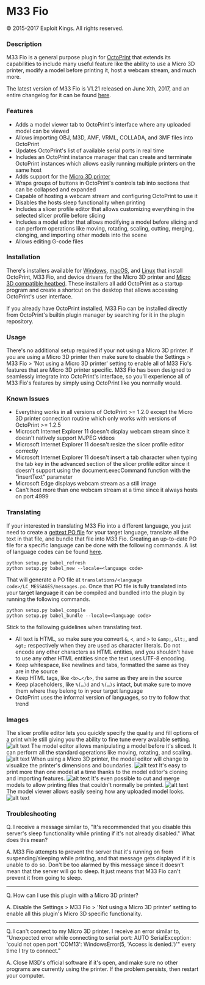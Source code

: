 # M33 Fio
© 2015-2017 Exploit Kings. All rights reserved.

### Description
M33 Fio is a general purpose plugin for [OctoPrint](http://octoprint.org/) that extends its capabilities to include many useful feature like the ability to use a Micro 3D printer, modify a model before printing it, host a webcam stream, and much more.

The latest version of M33 Fio is V1.21 released on June Xth, 2017, and an entire changelog for it can be found [here](https://raw.githubusercontent.com/donovan6000/M33-Fio/master/Changelog).

### Features
* Adds a model viewer tab to OctoPrint's interface where any uploaded model can be viewed
* Allows importing OBJ, M3D, AMF, VRML, COLLADA, and 3MF files into OctoPrint
* Updates OctoPrint's list of available serial ports in real time
* Includes an OctoPrint instance manager that can create and terminate OctoPrint instances which allows easily running multiple printers on the same host
* Adds support for the [Micro 3D printer](https://www.kickstarter.com/projects/m3d/the-micro-the-first-truly-consumer-3d-printer)
* Wraps groups of buttons in OctoPrint's controls tab into sections that can be collapsed and expanded
* Capable of hosting a webcam stream and configuring OctoPrint to use it
* Disables the hosts sleep functionality when printing
* Includes a slicer profile editor that allows customizing everything in the selected slicer profile before slicing
* Includes a model editor that allows modifying a model before slicing and can perform operations like moving, rotating, scaling, cutting, merging, clonging, and importing other models into the scene
* Allows editing G-code files

### Installation
There's installers available for [Windows](https://raw.githubusercontent.com/donovan6000/M33-Fio/master/installers/Windows/install.zip), [macOS](https://raw.githubusercontent.com/donovan6000/M33-Fio/master/installers/macOS/install.zip), and [Linux](https://raw.githubusercontent.com/donovan6000/M33-Fio/master/installers/Linux/install.zip) that install OctoPrint, M33 Fio, and device drivers for the Micro 3D printer and [Micro 3D compatible heatbed](https://www.kickstarter.com/projects/1668748285/the-micro-m3d-compatible-heated-print-bed). These installers all add OctoPrint as a startup program and create a shortcut on the desktop that allows accessing OctoPrint's user interface.

If you already have OctoPrint installed, M33 Fio can be installed directly from OctoPrint's builtin plugin manager by searching for it in the plugin repository.

### Usage
There's no additional setup required if your not using a Micro 3D printer. If you are using a Micro 3D printer then make sure to disable the Settings > M33 Fio > 'Not using a Micro 3D printer' setting to enable all of M33 Fio's features that are Micro 3D printer specific. M33 Fio has been designed to seamlessly integrate into OctoPrint's interface, so you'll experience all of M33 Fio's features by simply using OctoPrint like you normally would.

### Known Issues
* Everything works in all versions of OctoPrint >= 1.2.0 except the Micro 3D printer connection routine which only works with versions of OctoPrint >= 1.2.5
* Microsoft Internet Explorer 11 doesn't display webcam stream since it doesn't natively support MJPEG videos
* Microsoft Internet Explorer 11 doesn't resize the slicer profile editor correctly
* Microsoft Internet Explorer 11 doesn't insert a tab character when typing the tab key in the advanced section of the slicer profile editor since it doesn't support using the document.execCommand function with the "insertText" parameter
* Microsoft Edge displays webcam stream as a still image
* Can't host more than one webcam stream at a time since it always hosts on port 4999

### Translating
If your interested in translating M33 Fio into a different language, you just need to create a [gettext PO file](https://en.wikipedia.org/wiki/Gettext) for your target language, translate all the text in that file, and bundle that file into M33 Fio. Creating an up-to-date PO file for a specific language can be done with the following commands. A list of language codes can be found [here](http://www.lingoes.net/en/translator/langcode.htm).
```
python setup.py babel_refresh
python setup.py babel_new --locale=<language code>
```
That will generate a PO file at `translations/<language code>/LC_MESSAGES/messages.po`. Once that PO file is fully translated into your target language it can be compiled and bundled into the plugin by running the following commands.
```
python setup.py babel_compile
python setup.py babel_bundle --locale=<language code>
```
Stick to the following guidelines when translating text.
* All text is HTML, so make sure you convert `&`, `<`, and `>` to `&amp;`, `&lt;`, and `&gt;` respectively when they are used as character literals. Do not encode any other characters as HTML entities, and you shouldn't have to use any other HTML entities since the text uses UTF-8 encoding.
* Keep whitespace, like newlines and tabs, formatted the same as they are in the source
* Keep HTML tags, like `<b>…</b>`, the same as they are in the source
* Keep placeholders, like `%(…)d` and `%(…)s` intact, but make sure to move them where they belong to in your target language
* OctoPrint uses the informal version of languages, so try to follow that trend

### Images
The slicer profile editor lets you quickly specify the quality and fill options of a print while still giving you the ability to fine tune every available setting.
![alt text](https://raw.githubusercontent.com/donovan6000/M33-Fio/master/images/profile%20editor.png "Profile Editor")
The model editor allows manipulating a model before it's sliced. It can perform all the standard operations like moving, rotating, and scaling.
![alt text](https://raw.githubusercontent.com/donovan6000/M33-Fio/master/images/model%20editor.png "Model Editor")
When using a Micro 3D printer, the model editor will change to visualize the printer's dimensions and boundaries.
![alt text](https://raw.githubusercontent.com/donovan6000/M33-Fio/master/images/micro%203d.png "Model Editor")
It's easy to print more than one model at a time thanks to the model editor's cloning and importing features.
![alt text](https://raw.githubusercontent.com/donovan6000/M33-Fio/master/images/clone.png "Clone And Import Models")
It's even possible to cut and merge models to allow printing files that couldn't normally be printed.
![alt text](https://raw.githubusercontent.com/donovan6000/M33-Fio/master/images/cut.png "Cut And Merge Models")
The model viewer allows easily seeing how any uploaded model looks.
![alt text](https://raw.githubusercontent.com/donovan6000/M33-Fio/master/images/model%20viewer.png "Model Viewer")
### Troubleshooting
Q. I receive a message similar to, "It's recommended that you disable this server's sleep functionality while printing if it's not already disabled." What does this mean?

A. M33 Fio attempts to prevent the server that it's running on from suspending/sleeping while printing, and that message gets displayed if it is unable to do so. Don't be too alarmed by this message since it doesn't mean that the server will go to sleep. It just means that M33 Fio can't prevent it from going to sleep.
___
Q. How can I use this plugin with a Micro 3D printer?

A. Disable the Settings > M33 Fio > 'Not using a Micro 3D printer' setting to enable all this plugin's Micro 3D specific functionality.
___
Q. I can't connect to my Micro 3D printer. I receive an error similar to, "Unexpected error while connecting to serial port: AUTO SerialException: 'could not open port 'COM13': WindowsError(5, 'Access is denied.')'" every time I try to connect."

A. Close M3D's official software if it's open, and make sure no other programs are currently using the printer. If the problem persists, then restart your computer.
